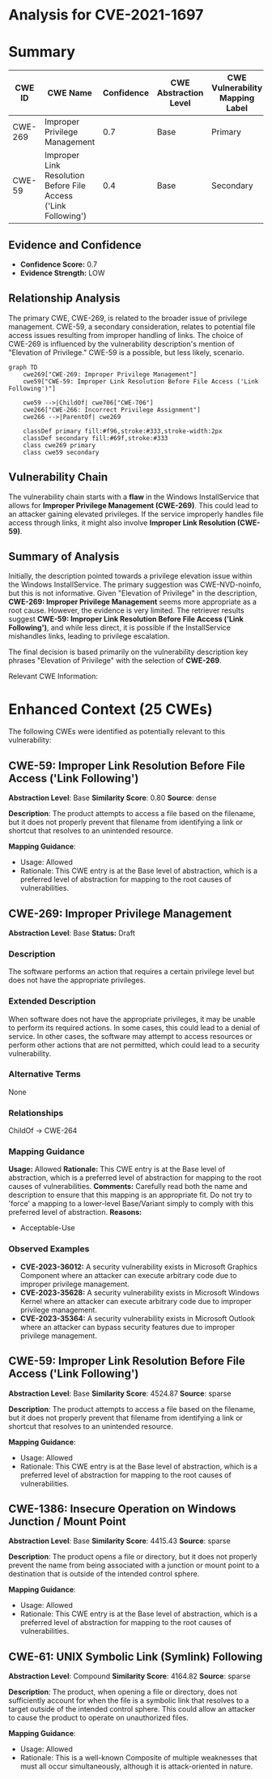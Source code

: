 # Analysis for CVE-2021-1697

# Summary
| CWE ID | CWE Name | Confidence | CWE Abstraction Level | CWE Vulnerability Mapping Label | CWE-Vulnerability Mapping Notes |
|---|---|---|---|---|---|
| CWE-269 | Improper Privilege Management | 0.7 | Base | Primary | Allowed |
| CWE-59 | Improper Link Resolution Before File Access ('Link Following') | 0.4 | Base | Secondary | Allowed |

## Evidence and Confidence

*   **Confidence Score:** 0.7
*   **Evidence Strength:** LOW

## Relationship Analysis
The primary CWE, CWE-269, is related to the broader issue of privilege management. CWE-59, a secondary consideration, relates to potential file access issues resulting from improper handling of links. The choice of CWE-269 is influenced by the vulnerability description's mention of "Elevation of Privilege." CWE-59 is a possible, but less likely, scenario.

```mermaid
graph TD
    cwe269["CWE-269: Improper Privilege Management"]
    cwe59["CWE-59: Improper Link Resolution Before File Access ('Link Following')"]
    
    cwe59 -->|ChildOf| cwe706["CWE-706"]
    cwe266["CWE-266: Incorrect Privilege Assignment"]
    cwe266 -->|ParentOf| cwe269
    
    classDef primary fill:#f96,stroke:#333,stroke-width:2px
    classDef secondary fill:#69f,stroke:#333
    class cwe269 primary
    class cwe59 secondary
```

## Vulnerability Chain
The vulnerability chain starts with a **flaw** in the Windows InstallService that allows for **Improper Privilege Management (CWE-269)**. This could lead to an attacker gaining elevated privileges. If the service improperly handles file access through links, it might also involve **Improper Link Resolution (CWE-59)**.

## Summary of Analysis
Initially, the description pointed towards a privilege elevation issue within the Windows InstallService. The primary suggestion was CWE-NVD-noinfo, but this is not informative. Given "Elevation of Privilege" in the description, **CWE-269: Improper Privilege Management** seems more appropriate as a root cause. However, the evidence is very limited. The retriever results suggest **CWE-59: Improper Link Resolution Before File Access ('Link Following')**, and while less direct, it is possible if the InstallService mishandles links, leading to privilege escalation.

The final decision is based primarily on the vulnerability description key phrases "Elevation of Privilege" with the selection of **CWE-269**.

Relevant CWE Information:

# Enhanced Context (25 CWEs)
The following CWEs were identified as potentially relevant to this vulnerability:

## CWE-59: Improper Link Resolution Before File Access ('Link Following')
**Abstraction Level**: Base
**Similarity Score**: 0.80
**Source**: dense

**Description**:
The product attempts to access a file based on the filename, but it does not properly prevent that filename from identifying a link or shortcut that resolves to an unintended resource.

**Mapping Guidance**:
- Usage: Allowed
- Rationale: This CWE entry is at the Base level of abstraction, which is a preferred level of abstraction for mapping to the root causes of vulnerabilities.

## CWE-269: Improper Privilege Management
**Abstraction Level**: Base
**Status:** Draft

### Description
The software performs an action that requires a certain privilege level but does not have the appropriate privileges.

### Extended Description
When software does not have the appropriate privileges, it may be unable to perform its required actions. In some cases, this could lead to a denial of service. In other cases, the software may attempt to access resources or perform other actions that are not permitted, which could lead to a security vulnerability.

### Alternative Terms
None

### Relationships
ChildOf -> CWE-264

### Mapping Guidance
**Usage:** Allowed
**Rationale:** This CWE entry is at the Base level of abstraction, which is a preferred level of abstraction for mapping to the root causes of vulnerabilities.
**Comments:** Carefully read both the name and description to ensure that this mapping is an appropriate fit. Do not try to 'force' a mapping to a lower-level Base/Variant simply to comply with this preferred level of abstraction.
**Reasons:**
- Acceptable-Use

### Observed Examples
- **CVE-2023-36012:** A security vulnerability exists in Microsoft Graphics Component where an attacker can execute arbitrary code due to improper privilege management.
- **CVE-2023-35628:** A security vulnerability exists in Microsoft Windows Kernel where an attacker can execute arbitrary code due to improper privilege management.
- **CVE-2023-35364:** A security vulnerability exists in Microsoft Outlook where an attacker can bypass security features due to improper privilege management.

## CWE-59: Improper Link Resolution Before File Access ('Link Following')
**Abstraction Level**: Base
**Similarity Score**: 4524.87
**Source**: sparse

**Description**:
The product attempts to access a file based on the filename, but it does not properly prevent that filename from identifying a link or shortcut that resolves to an unintended resource.

**Mapping Guidance**:
- Usage: Allowed
- Rationale: This CWE entry is at the Base level of abstraction, which is a preferred level of abstraction for mapping to the root causes of vulnerabilities.

## CWE-1386: Insecure Operation on Windows Junction / Mount Point
**Abstraction Level**: Base
**Similarity Score**: 4415.43
**Source**: sparse

**Description**:
The product opens a file or directory, but it does not properly prevent the name from being associated with a junction or mount point to a destination that is outside of the intended control sphere.

**Mapping Guidance**:
- Usage: Allowed
- Rationale: This CWE entry is at the Base level of abstraction, which is a preferred level of abstraction for mapping to the root causes of vulnerabilities.

## CWE-61: UNIX Symbolic Link (Symlink) Following
**Abstraction Level**: Compound
**Similarity Score**: 4164.82
**Source**: sparse

**Description**:
The product, when opening a file or directory, does not sufficiently account for when the file is a symbolic link that resolves to a target outside of the intended control sphere. This could allow an attacker to cause the product to operate on unauthorized files.

**Mapping Guidance**:
- Usage: Allowed
- Rationale: This is a well-known Composite of multiple weaknesses that must all occur simultaneously, although it is attack-oriented in nature.
